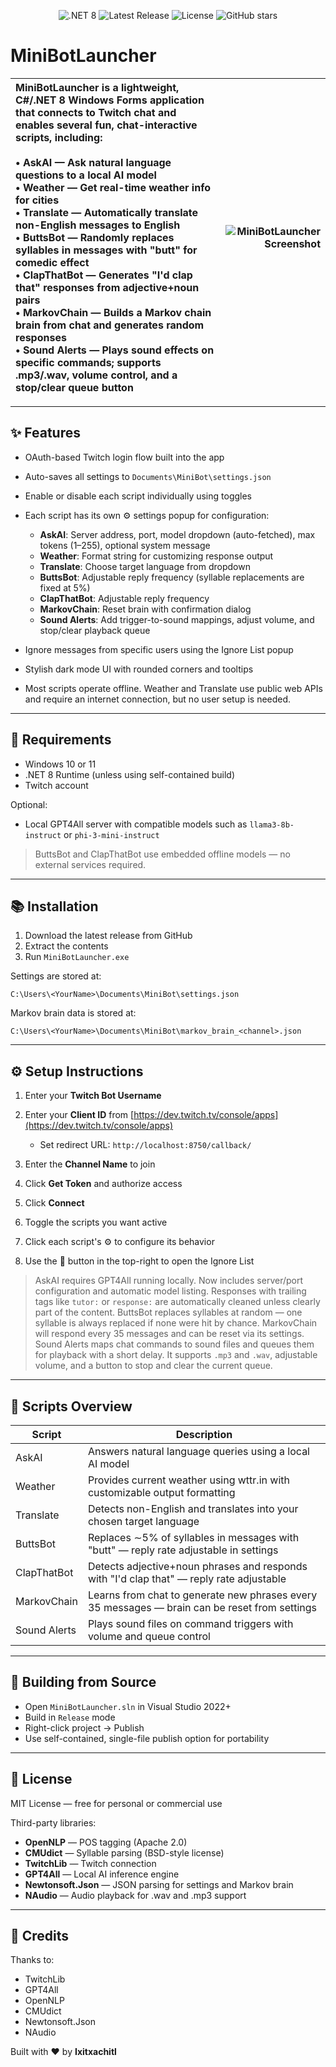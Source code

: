 <p align="center">
  <img src="https://img.shields.io/badge/.NET-8.0-blue" alt=".NET 8">
  <img src="https://img.shields.io/github/v/release/Ixitxachitl/MiniBotLauncher" alt="Latest Release">
  <img src="https://img.shields.io/github/license/Ixitxachitl/MiniBotLauncher" alt="License">
  <img src="https://img.shields.io/github/stars/Ixitxachitl/MiniBotLauncher?style=social" alt="GitHub stars">
</p>

# MiniBotLauncher

| MiniBotLauncher is a lightweight, C#/.NET 8 Windows Forms application that connects to Twitch chat and enables several fun, chat-interactive scripts, including:<br><br>• **AskAI** — Ask natural language questions to a local AI model<br>• **Weather** — Get real-time weather info for cities<br>• **Translate** — Automatically translate non-English messages to English<br>• **ButtsBot** — Randomly replaces syllables in messages with "butt" for comedic effect<br>• **ClapThatBot** — Generates "I'd clap that" responses from adjective+noun pairs<br>• **MarkovChain** — Builds a Markov chain brain from chat and generates random responses<br>• **Sound Alerts** — Plays sound effects on specific commands; supports .mp3/.wav, volume control, and a stop/clear queue button | ![MiniBotLauncher Screenshot](https://github.com/user-attachments/assets/1d083a15-63f4-4143-b79b-be8e9b707af8) |
| :--------------------------------------------------------------------------------------------------------------------------------------------------------------------------------------------------------------------------------------------------------------------------------------------------------------------------------------------------------------------------------------------------------------------------------------------------------------------------------------------------------------------------------------------------------------------------------------------------------------------------------------------------------------------------------------------------------------------------------------------------------------------------------------------- | -------------------------------------------------------------------------------------------------------------: |

---

## ✨ Features

* OAuth-based Twitch login flow built into the app
* Auto-saves all settings to `Documents\MiniBot\settings.json`
* Enable or disable each script individually using toggles
* Each script has its own ⚙️ settings popup for configuration:

  * **AskAI**: Server address, port, model dropdown (auto-fetched), max tokens (1–255), optional system message
  * **Weather**: Format string for customizing response output
  * **Translate**: Choose target language from dropdown
  * **ButtsBot**: Adjustable reply frequency (syllable replacements are fixed at 5%)
  * **ClapThatBot**: Adjustable reply frequency
  * **MarkovChain**: Reset brain with confirmation dialog
  * **Sound Alerts**: Add trigger-to-sound mappings, adjust volume, and stop/clear playback queue
* Ignore messages from specific users using the Ignore List popup
* Stylish dark mode UI with rounded corners and tooltips
* Most scripts operate offline. Weather and Translate use public web APIs and require an internet connection, but no user setup is needed.

---

## 💪 Requirements

* Windows 10 or 11
* .NET 8 Runtime (unless using self-contained build)
* Twitch account

Optional:

* Local GPT4All server with compatible models such as `llama3-8b-instruct` or `phi-3-mini-instruct`

> ButtsBot and ClapThatBot use embedded offline models — no external services required.

---

## 📚 Installation

1. Download the latest release from GitHub
2. Extract the contents
3. Run `MiniBotLauncher.exe`

Settings are stored at:

```
C:\Users\<YourName>\Documents\MiniBot\settings.json
```

Markov brain data is stored at:

```
C:\Users\<YourName>\Documents\MiniBot\markov_brain_<channel>.json
```

---

## ⚙️ Setup Instructions

1. Enter your **Twitch Bot Username**
2. Enter your **Client ID** from [https://dev.twitch.tv/console/apps](https://dev.twitch.tv/console/apps)

   * Set redirect URL: `http://localhost:8750/callback/`
3. Enter the **Channel Name** to join
4. Click **Get Token** and authorize access
5. Click **Connect**
6. Toggle the scripts you want active
7. Click each script's ⚙️ to configure its behavior
8. Use the 📄 button in the top-right to open the Ignore List

> AskAI requires GPT4All running locally. Now includes server/port configuration and automatic model listing.
> Responses with trailing tags like `tutor:` or `response:` are automatically cleaned unless clearly part of the content.
> ButtsBot replaces syllables at random — one syllable is always replaced if none were hit by chance.
> MarkovChain will respond every 35 messages and can be reset via its settings.
> Sound Alerts maps chat commands to sound files and queues them for playback with a short delay. It supports `.mp3` and `.wav`, adjustable volume, and a button to stop and clear the current queue.

---

## 🔹 Scripts Overview

| Script       | Description                                                                                   |
| ------------ | --------------------------------------------------------------------------------------------- |
| AskAI        | Answers natural language queries using a local AI model                                       |
| Weather      | Provides current weather using wttr.in with customizable output formatting                    |
| Translate    | Detects non-English and translates into your chosen target language                           |
| ButtsBot     | Replaces ∼5% of syllables in messages with "butt" — reply rate adjustable in settings         |
| ClapThatBot  | Detects adjective+noun phrases and responds with "I'd clap that" — reply rate adjustable      |
| MarkovChain  | Learns from chat to generate new phrases every 35 messages — brain can be reset from settings |
| Sound Alerts | Plays sound files on command triggers with volume and queue control                           |

---

## 🚀 Building from Source

* Open `MiniBotLauncher.sln` in Visual Studio 2022+
* Build in `Release` mode
* Right-click project → Publish
* Use self-contained, single-file publish option for portability

---

## 📄 License

MIT License — free for personal or commercial use

Third-party libraries:

* **OpenNLP** — POS tagging (Apache 2.0)
* **CMUdict** — Syllable parsing (BSD-style license)
* **TwitchLib** — Twitch connection
* **GPT4All** — Local AI inference engine
* **Newtonsoft.Json** — JSON parsing for settings and Markov brain
* **NAudio** — Audio playback for .wav and .mp3 support

---

## 🚀 Credits

Thanks to:

* TwitchLib
* GPT4All
* OpenNLP
* CMUdict
* Newtonsoft.Json
* NAudio

Built with ❤️ by **Ixitxachitl**
